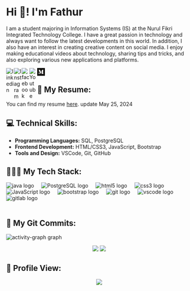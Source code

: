 # Hi 👋! I'm Fathur

I am a student majoring in Information Systems (IS) at the Nurul Fikri Integrated Technology College. I have a great passion in technology and always want to follow the latest developments in this world. In addition, I also have an interest in creating creative content on social media. I enjoy making educational videos about technology, sharing tips and tricks, and also exploring various new applications and platforms.

<a href="https://www.linkedin.com/in/mfatkhurrohman/" target="_blank">
  <img align="left" alt="linkedin" width="21px" src="https://raw.githubusercontent.com/maurodesouza/profile-readme-generator/master/src/assets/icons/social/linkedin/default.svg" />
</a>
<a href="https://www.instagram.com/story.thur/" target="_blank">
  <img align="left" alt="Instagram" width="21px" src="https://raw.githubusercontent.com/maurodesouza/profile-readme-generator/master/src/assets/icons/social/instagram/default.svg" />
</a>
<a href="#">
  <img align="left" alt="facebook" width="21px" src="https://raw.githubusercontent.com/maurodesouza/profile-readme-generator/master/src/assets/icons/social/facebook/default.svg" />
</a>
<a href="https://www.youtube.com/@/?sub_confirmation=1/">
  <img align="left" alt="Youtube" width="21px" src="https://raw.githubusercontent.com/maurodesouza/profile-readme-generator/master/src/assets/icons/social/youtube/default.svg" />
</a>
<a href="#">
  <img align="left" alt="Medium" width="21px" src="https://raw.githubusercontent.com/edent/SuperTinyIcons/099dc12b59179d07d534069bc8551718f786d91a/images/svg/medium.svg" />
</a>
  <br>

## 📝 My Resume:

You can find my resume [here](https://drive.google.com/file/d/1T96IuSPGw_c2pvHDbXcGErriir_eRNFt/view?usp=sharing). update May 25, 2024
  
## 💻 Technical Skills:

- **Programming Languages:** SQL, PostgreSQL
- **Frontend Development:** HTML/CSS3, JavaScript, Bootstrap
- **Tools and Design:** VSCode, Git, GitHub

## 🧑🏻‍💻 My Tech Stack:

<div align="left">
  <img src="https://cdn.jsdelivr.net/gh/devicons/devicon/icons/python/python-original-wordmark.svg" height="41" alt="java logo"  />
  <img width="12" />
  <img src="https://cdn.jsdelivr.net/gh/devicons/devicon/icons/postgresql/postgresql-original.svg" height="41" alt="PostgreSQL logo"  />
  <img width="12" />
  <img src="https://cdn.jsdelivr.net/gh/devicons/devicon/icons/html5/html5-original.svg" height="41" alt="html5 logo"  />
  <img width="12" />
  <img src="https://cdn.jsdelivr.net/gh/devicons/devicon/icons/css3/css3-original.svg" height="41" alt="css3 logo"  />
  <img width="12" />
  <img src="https://cdn.jsdelivr.net/gh/devicons/devicon/icons/javascript/javascript-original.svg" height="41" alt="JavaScript logo"  />
  <img width="12" />
  <img src="https://cdn.jsdelivr.net/gh/devicons/devicon/icons/bootstrap/bootstrap-original.svg" height="41" alt="bootstrap logo"  />
  <img width="12" />
  <img src="https://cdn.jsdelivr.net/gh/devicons/devicon/icons/git/git-original.svg" height="41" alt="git logo"  />
  <img width="12" />
  <img src="https://cdn.jsdelivr.net/gh/devicons/devicon/icons/vscode/vscode-original.svg" height="41" alt="vscode logo"  />
  <img width="12" />
  <img src="https://cdn.jsdelivr.net/gh/devicons/devicon/icons/gitlab/gitlab-original.svg" height="41" alt="gitlab logo"  />
</div>
<br clear="both">

## 📌 My Git Commits:
<div align="left">
  <img src="https://github-readme-activity-graph.vercel.app/graph?username=fatkhur03&radius=16&theme=react&area=true&order=5" height="auto" alt="activity-graph graph"  />
  <br>
<p align="center"> <img height="235em" src="https://github-readme-stats.vercel.app/api?username=fatkhur03&show_icons=true&theme=gotham" />
  <img height="235em" src="https://github-readme-stats-eight-theta.vercel.app/api/top-langs/?username=fatkhur03&layout=compact&langs_count=8&theme=algolia"/>

  ## 👀 Profile View:
<div align="center">
  <img src="https://profile-counter.glitch.me/fatkhur03/count.svg"/>
</div>





